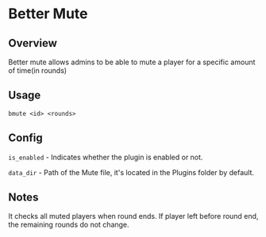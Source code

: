 # Better Mute
## Overview
Better mute allows admins to be able to mute a player for a specific amount of time(in rounds)

## Usage
``bmute <id> <rounds>``

## Config
``is_enabled`` - Indicates whether the plugin is enabled or not.

``data_dir`` - Path of the Mute file, it's located in the Plugins folder by default.

## Notes
It checks all muted players when round ends. If player left before round end, the remaining rounds do not change.
